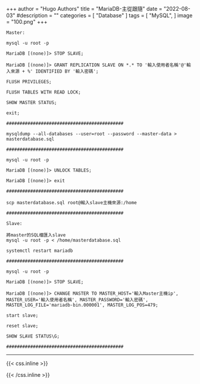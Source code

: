 +++
author = "Hugo Authors"
title = "MariaDB-主從跟隨"
date = "2022-08-03"
#description = ""
categories = [
    "Database"
]
tags = [
    "MySQL",
]
image = "100.png"
+++



    Master:
    
    mysql -u root -p
    
    MariaDB [(none)]> STOP SLAVE;
    
    MariaDB [(none)]> GRANT REPLICATION SLAVE ON *.* TO '輸入使用者名稱'@'輸入來源 + %' IDENTIFIED BY '輸入密碼';
    
    FLUSH PRIVILEGES;
    
    FLUSH TABLES WITH READ LOCK;
    
    SHOW MASTER STATUS;
    
    exit;
    
    ############################################
    
    mysqldump --all-databases --user=root --password --master-data > masterdatabase.sql
    
    ############################################
    
    mysql -u root -p
    
    MariaDB [(none)]> UNLOCK TABLES;
    
    MariaDB [(none)]> exit
    
    ############################################
    
    scp masterdatabase.sql root@輸入slave主機來源:/home
    
    ############################################
    
    Slave:
    
    將master的SQL檔匯入slave
    mysql -u root -p < /home/masterdatabase.sql
    
    systemctl restart mariadb
    
    ############################################
    
    mysql -u root -p
    
    MariaDB [(none)]> STOP SLAVE;
    
    MariaDB [(none)]> CHANGE MASTER TO MASTER_HOST='輸入Master主機ip', MASTER_USER='輸入使用者名稱', MASTER_PASSWORD='輸入密碼', MASTER_LOG_FILE='mariadb-bin.000001', MASTER_LOG_POS=479;
    
    start slave;
    
    reset slave;
    
    SHOW SLAVE STATUS\G;
    
    ############################################



***

{{< css.inline >}}
<style>
.emojify {
	font-family: Apple Color Emoji, Segoe UI Emoji, NotoColorEmoji, Segoe UI Symbol, Android Emoji, EmojiSymbols;
	font-size: 2rem;
	vertical-align: middle;
}
@media screen and (max-width:650px) {
  .nowrap {
    display: block;
    margin: 25px 0;
  }
}
</style>
{{< /css.inline >}}
